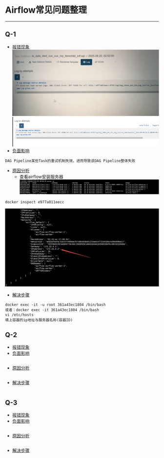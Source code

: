 
# Airflow常见问题整理

---

## Q-1 
- [报错现象]() </br>
![img](imgs/28362484378.png) </br>
![img](imgs/e0e1c570f862d0edf05df90fb61113f4.png) </br>
- [负面影响]() </br>
```.text
DAG Pipeline某些Task的重试机制失效，进而导致该DAG Pipeline整体失败
```
- [原因分析]() </br>
  - 查看airflow安装服务器  </br>
  ![img](imgs/628764357034.png) </br>
```.text
docker inspect e977a011eecc
```
![img](imgs/48574956098.png) </br>


- [解决步骤]() </br>
```.text
docker exec -it -u root 361a43ec1804 /bin/bash
或者：docker exec -it 361a43ec1804 /bin/bash
vi /etc/hosts
填上容器的ip地址与服务器名称(容器ID)
```

## Q-2
- [报错现象]() </br>
- [负面影响]() </br>
```.text

```

- [原因分析]() </br>
```.text

```

- [解决步骤]() </br>
```.text

```


## Q-3
- [报错现象]() </br>
- [负面影响]() </br>
```.text

```

- [原因分析]() </br>
```.text

```

- [解决步骤]() </br>
```.text

```